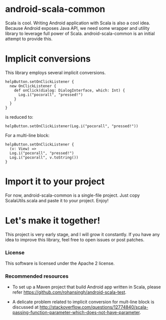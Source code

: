 # android-scala-common

Scala is cool. Writing Android application with Scala is also a cool idea. Because Android exposes Java API, we need some wrapper and utility library to leverage full power of Scala. android-scala-common is an initial attempt to provide this.

# Implicit conversions
This library employs several implicit conversions. 

```
helpButton.setOnClickListener {
  new OnClickListener {
	def onClick(dialog: DialogInterface, which: Int) {
	  Log.i("pocorall", "pressed!")
	}
  }
}
```

is reduced to:

```
helpButton.setOnClickListener(Log.i("pocorall", "pressed!"))
```

For a multi-line block:

```
helpButton.setOnClickListener {
  (v: View) =>
  Log.i("pocorall", "pressed!")
  Log.i("pocorall", v.toString())
}
```

# Import it to your project

For now, android-scala-common is a single-file project. Just copy ScalaUtils.scala and paste it to your project. Enjoy!

# Let's make it together!

This project is very early stage, and I will grow it constantly. If you have any idea to improve this library, feel free to open issues or post patches.

### License

This software is licensed under the Apache 2 license.

### Recommended resources

* To set up a Maven project that build Android app written in Scala, please refer https://github.com/rohansingh/android-scala-test.

* A delicate problem related to implicit conversion for mult-line block is discussed at  http://stackoverflow.com/questions/12774840/scala-passing-function-parameter-which-does-not-have-parameter.
